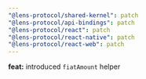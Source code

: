 ```yaml
---
"@lens-protocol/shared-kernel": patch
"@lens-protocol/api-bindings": patch
"@lens-protocol/react": patch
"@lens-protocol/react-native": patch
"@lens-protocol/react-web": patch
---
```


**feat:** introduced `fiatAmount` helper
